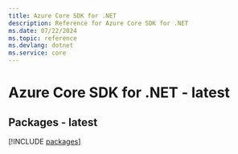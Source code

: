 ```yaml
---
title: Azure Core SDK for .NET
description: Reference for Azure Core SDK for .NET
ms.date: 07/22/2024
ms.topic: reference
ms.devlang: dotnet
ms.service: core
---
```

# Azure Core SDK for .NET - latest
## Packages - latest
[!INCLUDE [packages](core-index.md)]